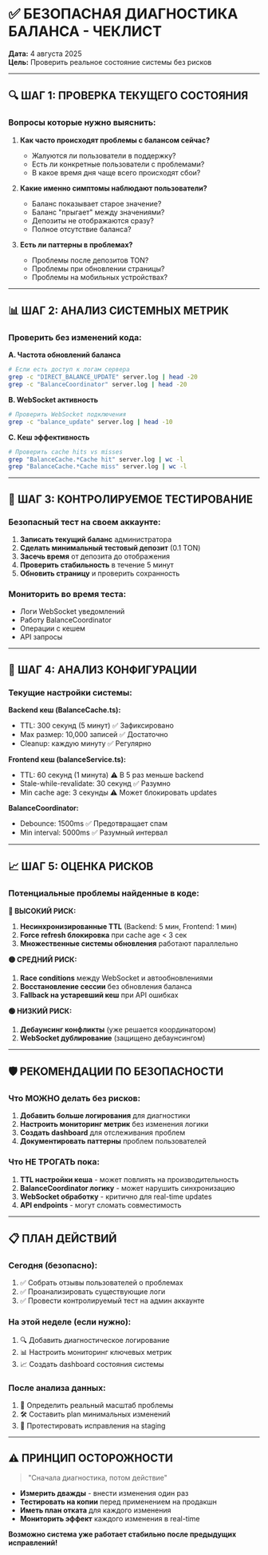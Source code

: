 # ✅ **БЕЗОПАСНАЯ ДИАГНОСТИКА БАЛАНСА - ЧЕКЛИСТ**

**Дата:** 4 августа 2025  
**Цель:** Проверить реальное состояние системы без рисков

---

## 🔍 **ШАГ 1: ПРОВЕРКА ТЕКУЩЕГО СОСТОЯНИЯ**

### **Вопросы которые нужно выяснить:**

1. **Как часто происходят проблемы с балансом сейчас?**
   - Жалуются ли пользователи в поддержку?
   - Есть ли конкретные пользователи с проблемами?
   - В какое время дня чаще всего происходят сбои?

2. **Какие именно симптомы наблюдают пользователи?**
   - Баланс показывает старое значение?
   - Баланс "прыгает" между значениями?
   - Депозиты не отображаются сразу?
   - Полное отсутствие баланса?

3. **Есть ли паттерны в проблемах?**
   - Проблемы после депозитов TON?
   - Проблемы при обновлении страницы?
   - Проблемы на мобильных устройствах?

---

## 📊 **ШАГ 2: АНАЛИЗ СИСТЕМНЫХ МЕТРИК**

### **Проверить без изменений кода:**

**A. Частота обновлений баланса**
```bash
# Если есть доступ к логам сервера
grep -c "DIRECT_BALANCE_UPDATE" server.log | head -20
grep -c "BalanceCoordinator" server.log | head -20
```

**B. WebSocket активность**
```bash
# Проверить WebSocket подключения
grep -c "balance_update" server.log | head -10
```

**C. Кеш эффективность**
```bash
# Проверить cache hits vs misses
grep "BalanceCache.*Cache hit" server.log | wc -l
grep "BalanceCache.*Cache miss" server.log | wc -l
```

---

## 🧪 **ШАГ 3: КОНТРОЛИРУЕМОЕ ТЕСТИРОВАНИЕ**

### **Безопасный тест на своем аккаунте:**

1. **Записать текущий баланс** администратора
2. **Сделать минимальный тестовый депозит** (0.1 TON)
3. **Засечь время** от депозита до отображения
4. **Проверить стабильность** в течение 5 минут
5. **Обновить страницу** и проверить сохранность

### **Мониторить во время теста:**
- Логи WebSocket уведомлений
- Работу BalanceCoordinator
- Операции с кешем
- API запросы

---

## 🔧 **ШАГ 4: АНАЛИЗ КОНФИГУРАЦИИ**

### **Текущие настройки системы:**

**Backend кеш (BalanceCache.ts):**
- TTL: 300 секунд (5 минут) ✅ Зафиксировано
- Max размер: 10,000 записей ✅ Достаточно
- Cleanup: каждую минуту ✅ Регулярно

**Frontend кеш (balanceService.ts):**
- TTL: 60 секунд (1 минута) ⚠️ В 5 раз меньше backend
- Stale-while-revalidate: 30 секунд ✅ Разумно
- Min cache age: 3 секунды ⚠️ Может блокировать updates

**BalanceCoordinator:**
- Debounce: 1500ms ✅ Предотвращает спам
- Min interval: 5000ms ✅ Разумный интервал

---

## 📈 **ШАГ 5: ОЦЕНКА РИСКОВ**

### **Потенциальные проблемы найденные в коде:**

**🔴 ВЫСОКИЙ РИСК:**
1. **Несинхронизированные TTL** (Backend: 5 мин, Frontend: 1 мин)
2. **Force refresh блокировка** при cache age < 3 сек
3. **Множественные системы обновления** работают параллельно

**🟡 СРЕДНИЙ РИСК:**
1. **Race conditions** между WebSocket и автообновлениями
2. **Восстановление сессии** без обновления баланса
3. **Fallback на устаревший кеш** при API ошибках

**🟢 НИЗКИЙ РИСК:**
1. **Дебаунсинг конфликты** (уже решается координатором)
2. **WebSocket дублирование** (защищено дебаунсингом)

---

## 🛡️ **РЕКОМЕНДАЦИИ ПО БЕЗОПАСНОСТИ**

### **Что МОЖНО делать без рисков:**

1. **Добавить больше логирования** для диагностики
2. **Настроить мониторинг метрик** без изменения логики
3. **Создать dashboard** для отслеживания проблем
4. **Документировать паттерны** проблем пользователей

### **Что НЕ ТРОГАТЬ пока:**

1. **TTL настройки кеша** - может повлиять на производительность
2. **BalanceCoordinator логику** - может нарушить синхронизацию
3. **WebSocket обработку** - критично для real-time updates
4. **API endpoints** - могут сломать совместимость

---

## 📋 **ПЛАН ДЕЙСТВИЙ**

### **Сегодня (безопасно):**
1. ✅ Собрать отзывы пользователей о проблемах
2. ✅ Проанализировать существующие логи
3. ✅ Провести контролируемый тест на админ аккаунте

### **На этой неделе (если нужно):**
1. 🔍 Добавить диагностическое логирование
2. 📊 Настроить мониторинг ключевых метрик
3. 📈 Создать dashboard состояния системы

### **После анализа данных:**
1. 🎯 Определить реальный масштаб проблемы
2. 🛠️ Составить plan минимальных изменений
3. 🧪 Протестировать исправления на staging

---

## ⚠️ **ПРИНЦИП ОСТОРОЖНОСТИ**

> "Сначала диагностика, потом действие"

- **Измерить дважды** - внести изменения один раз
- **Тестировать на копии** перед применением на продакшн  
- **Иметь план отката** для каждого изменения
- **Мониторить эффект** каждого изменения в real-time

**Возможно система уже работает стабильно после предыдущих исправлений!**